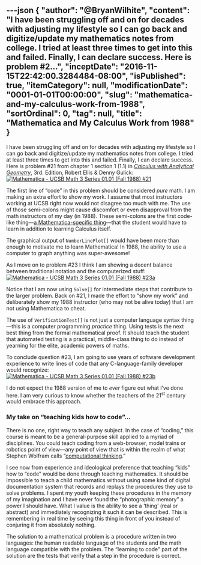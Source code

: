 ---json
{
  "author": "@BryanWilhite",
  "content": "I have been struggling off and on for decades with adjusting my lifestyle so I can go back and digitize/update my mathematics notes from college. I tried at least three times to get into this and failed. Finally, I can declare success. Here is problem #2...",
  "inceptDate": "2016-11-15T22:42:00.3284484-08:00",
  "isPublished": true,
  "itemCategory": null,
  "modificationDate": "0001-01-01T00:00:00",
  "slug": "mathematica-and-my-calculus-work-from-1988",
  "sortOrdinal": 0,
  "tag": null,
  "title": "Mathematica and My Calculus Work from 1988"
}
---

I have been struggling off and on for decades with adjusting my lifestyle so I can go back and digitize/update my mathematics notes from college. I tried at least three times to get into this and failed. Finally, I can declare success. Here is problem #21 from chapter 1 section 1 (1.1) in [*Calculus with Analytical Geometry*](https://www.researchgate.net/publication/44500439_Calculus_with_analytic_geometry_Robert_Ellis_Denny_Gulick), 3rd. Edition, Robert Ellis &amp; Denny Gulick:
[<img alt="Mathematica - UCSB Math 3 Series 01.01 (Fall 1988) #21" src="https://farm6.staticflickr.com/5817/31013417745_b807719762_o_d.png">](https://www.flickr.com/photos/wilhite/31013417745/in/dateposted-public/ "Mathematica - UCSB Math 3 Series 01.01 (Fall 1988) #21")

The first line of “code” in this problem should be considered *pure* math. I am making an extra effort to show my work. I assume that most instructors working at UCSB right now would not disagree too much with me. The use of those semi-colons might cause discomfort or even disapproval from the math instructors of my day (in 1988). These semi-colons are the first code-like thing—[a Mathematica-specific thing](https://reference.wolfram.com/language/tutorial/SequencesOfOperations.html)—that the student would have to learn in addition to learning Calculus itself.

The graphical output of `NumberLinePlot[]` would have been more than enough to motivate me to learn Mathematica! In 1988, the ability to use a computer to graph anything was super-awesome!

As I move on to problem #23 I think I am showing a decent balance between traditional notation and the computerized stuff:
[<img alt="Mathematica - UCSB Math 3 Series 01.01 (Fall 1988) #23a" src="https://farm6.staticflickr.com/5835/25377968789_d01768b7c9_o_d.png">](https://www.flickr.com/photos/wilhite/25377968789/in/dateposted-public/ "Mathematica - UCSB Math 3 Series 01.01 (Fall 1988) #23a")

Notice that I am now using `Solve[]` for intermediate steps that contribute to the larger problem. Back on #21, I made the effort to “show my work” and deliberately show my 1988 instructor (who may not be alive today) that I am not using Mathematica to cheat.

The use of `VerificationTest[]` is not just a computer language syntax thing—this is a computer programming *practice* thing. Using tests is the next best thing from the formal mathematical proof. It should teach the student that automated testing is a practical, middle-class thing to do instead of yearning for the elite, academic powers of maths.

To conclude question #23, I am going to use years of software development experience to write lines of code that any C-language-family developer would recognize:
[<img alt="Mathematica - UCSB Math 3 Series 01.01 (Fall 1988) #23b" src="https://farm6.staticflickr.com/5747/31014052165_5216f1b4c2_o_d.png">](https://www.flickr.com/photos/wilhite/31014052165/in/dateposted-public/ "Mathematica - UCSB Math 3 Series 01.01 (Fall 1988) #23b")

I do not expect the 1988 version of me to *ever* figure out what I’ve done here. I am very curious to know whether the teachers of the 21<sup>st</sup> century would embrace this approach.

### My take on “teaching kids how to code”…

There is no one, right way to teach any subject. In the case of “coding,” this course is meant to be a general-purpose skill applied to a myriad of disciplines. You could teach coding from a web-browser, model trains or robotics point of view—any point of view that is within the realm of what Stephen Wolfram calls “[computational thinking](http://blog.stephenwolfram.com/2016/09/how-to-teach-computational-thinking/).”

I see now from experience and ideological preference that teaching “kids” how to “code” would be done through teaching mathematics. It should be impossible to teach a child mathematics without using some kind of digital documentation system that records and replays the procedures they use to solve problems. I spent my youth keeping these procedures in the memory of my imagination and I have never found the “photographic memory” a power I should have. What I value is the ability to see a ‘thing’ (real or abstract) and immediately recognizing it such it can be described. This is remembering in real time by seeing this thing in front of you instead of conjuring it from absolutely nothing.

The solution to a mathematical problem is a procedure written in two languages: the human readable language of the students and the math language compatible with the problem. The “learning to code” part of the solution are the tests that verify that a step in the procedure is correct.
